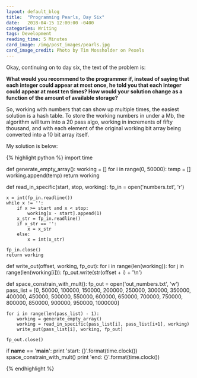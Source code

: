 ```yaml
---
layout: default_blog
title:  "Programming Pearls, Day Six"
date:   2018-04-15 12:00:00 -0400
categories: Writing
tags: Development
reading_time: 5 Minutes
card_image: /img/post_images/pearls.jpg
card_image_credit: Photo by Tim Mossholder on Pexels
---
```


Okay, continuing on to day six, the text of the problem is: 

__What would you recommend to the programmer if, instead of saying that each
integer could appear at most once, he told you that each integer could appear at
most ten times? How would your solution change as a function of the amount of
available storage?__

So, working with numbers that can show up multiple times, the easiest solution
is a hash table. To store the working numbers in under a Mb, the algorithm will
turn into a 20 pass algo, working in increments of fifty thousand, and with each
element of the original working bit array being converted into a 10 bit array
itself.

My solution is below: 

{% highlight python %}
import time

def generate_empty_array():
    working = []
    for i in range(0, 50000):
        temp = []
        working.append(temp)
    return working

def read_in_specific(start, stop, working):
    fp_in = open('numbers.txt', 'r')

    x = int(fp_in.readline())
    while x != '':
        if x >= start and x < stop:
            working[x - start].append(1)
        x_str = fp_in.readline()
        if x_str == '':
            x = x_str
        else:
            x = int(x_str)
    
    fp_in.close()
    return working

def write_out(offset, working, fp_out):
    for i in range(len(working)):
        for j in range(len(working[i])):
            fp_out.write(str(offset + i) + '\n')


def space_constrain_with_mult():
    fp_out = open('out_numbers.txt', 'w')
    pass_list = [0, 50000, 100000, 150000, 200000, 250000, 300000, 350000, 400000, 450000, 500000, 550000, 600000, 650000, 700000, 750000, 800000, 850000, 900000, 950000, 1000000]

    for i in range(len(pass_list) - 1):
        working = generate_empty_array()
        working = read_in_specific(pass_list[i], pass_list[i+1], working)
        write_out(pass_list[i], working, fp_out)

    fp_out.close()

if __name__ == '__main__':
    print 'start: {}'.format(time.clock())
    space_constrain_with_mult()
    print 'end: {}'.format(time.clock())

{% endhighlight %}

